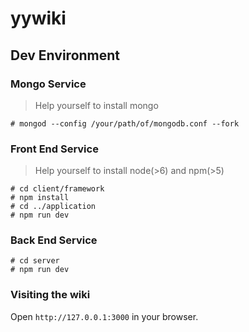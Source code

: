# yywiki

## Dev Environment

### Mongo Service

> Help yourself to install mongo

```
# mongod --config /your/path/of/mongodb.conf --fork
```

### Front End Service

> Help yourself to install node(>6) and npm(>5)

```
# cd client/framework
# npm install
# cd ../application
# npm run dev
```

### Back End Service 

```
# cd server
# npm run dev
```

### Visiting the wiki

Open `http://127.0.0.1:3000` in your browser.